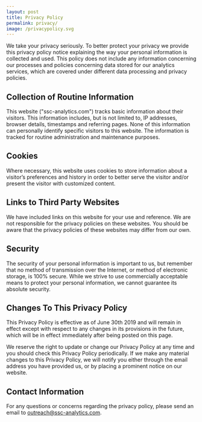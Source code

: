 ```yaml
---
layout: post
title: Privacy Policy
permalink: privacy/
image: /privacypolicy.svg
---
```


We take your privacy seriously. To better protect your privacy we provide this privacy policy notice explaining the way your personal information is collected and used. This policy does not include any information concerning our processes and policies concerning data stored for our analytics services, which are covered under different data processing and privacy policies.

## Collection of Routine Information

This website ("ssc-analytics.com") tracks basic information about their visitors. This information includes, but is not limited to, IP addresses, browser details, timestamps and referring pages. None of this information can personally identify specific visitors to this website. The information is tracked for routine administration and maintenance purposes.


## Cookies

Where necessary, this website uses cookies to store information about a visitor’s preferences and history in order to better serve the visitor and/or present the visitor with customized content.

## Links to Third Party Websites

We have included links on this website for your use and reference. We are not responsible for the privacy policies on these websites. You should be aware that the privacy policies of these websites may differ from our own.


## Security

The security of your personal information is important to us, but remember that no method of transmission over the Internet, or method of electronic storage, is 100% secure. While we strive to use commercially acceptable means to protect your personal information, we cannot guarantee its absolute security.


## Changes To This Privacy Policy

This Privacy Policy is effective as of June 30th 2019 and will remain in effect except with respect to any changes in its provisions in the future, which will be in effect immediately after being posted on this page.

We reserve the right to update or change our Privacy Policy at any time and you should check this Privacy Policy periodically. If we make any material changes to this Privacy Policy, we will notify you either through the email address you have provided us, or by placing a prominent notice on our website.


## Contact Information

For any questions or concerns regarding the privacy policy, please send an email to [outreach@ssc-analytics.com](mailto:outreach@sscanalytics.com).

